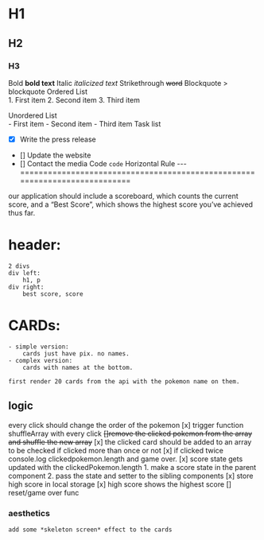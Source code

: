 # H1
## H2
### H3
Bold	**bold text**
Italic	*italicized text*
Strikethrough  ~~word~~
Blockquote	> blockquote
Ordered List	
    1. First item
    2. Second item
    3. Third item

Unordered List	
    - First item
    - Second item
    - Third item
Task list
- [x] Write the press release
- [] Update the website
- [] Contact the media
Code	`code`
Horizontal Rule	---
===========================================================================

our application should include a scoreboard, which counts the current score, 
and a “Best Score”, which shows the highest score you’ve achieved thus far.

# header:
    2 divs
    div left:
        h1, p
    div right: 
        best score, score


# CARDs:
    - simple version:
        cards just have pix. no names. 
    - complex version:
        cards with names at the bottom.
    
    first render 20 cards from the api with the pokemon name on them.

## logic
every click should change the order of the pokemon
    [x] trigger function shuffleArray with every click
    ~~[]remove the clicked pokemon from the array and shuffle the new array~~
    [x] the clicked card should be added to an array to be checked if clicked more than once or not
    [x] if clicked twice console.log clickedpokemon.length and game over.
    [x] score state gets updated with the clickedPokemon.length
        1. make a score state in the parent component
        2. pass the state and setter to the sibling components
    [x] store high score in local storage
    [x] high score shows the highest score
    [] reset/game over func

### aesthetics
    add some *skeleton screen* effect to the cards